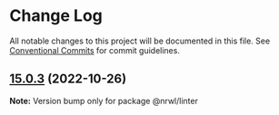 # Change Log

All notable changes to this project will be documented in this file.
See [Conventional Commits](https://conventionalcommits.org) for commit guidelines.

## [15.0.3](https://github.com/nrwl/nx/compare/15.0.2...15.0.3) (2022-10-26)

**Note:** Version bump only for package @nrwl/linter
